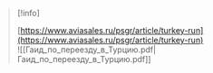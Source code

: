 > [!info]  
>  
> [https://www.aviasales.ru/psgr/article/turkey-run](https://www.aviasales.ru/psgr/article/turkey-run)  
![[Гаид_по_переезду_в_Турцию.pdf|Гаид_по_переезду_в_Турцию.pdf]]